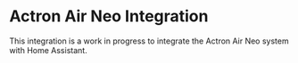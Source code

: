 # Actron Air Neo Integration
This integration is a work in progress to integrate the Actron Air Neo system with Home Assistant.  
